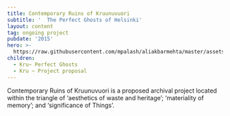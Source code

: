 ```yaml
---
title: Contemporary Ruins of Kruunuvuori
subtitle: '  The Perfect Ghosts of Helsinki'
layout: content
tag: ongoing project
pubdate: '2015'
hero: >-
  https://raw.githubusercontent.com/mpalash/aliakbarmehta/master/assets/img/symbiosis-image.jpg
children:
  - Kru~ Perfect Ghosts
  - Kru ~ Project proposal
---
```

Contemporary Ruins of Kruunuvuori is a proposed archival project located within the triangle of ‘aesthetics of waste and heritage’; ‘materiality of memory’; and ‘significance of Things’.
